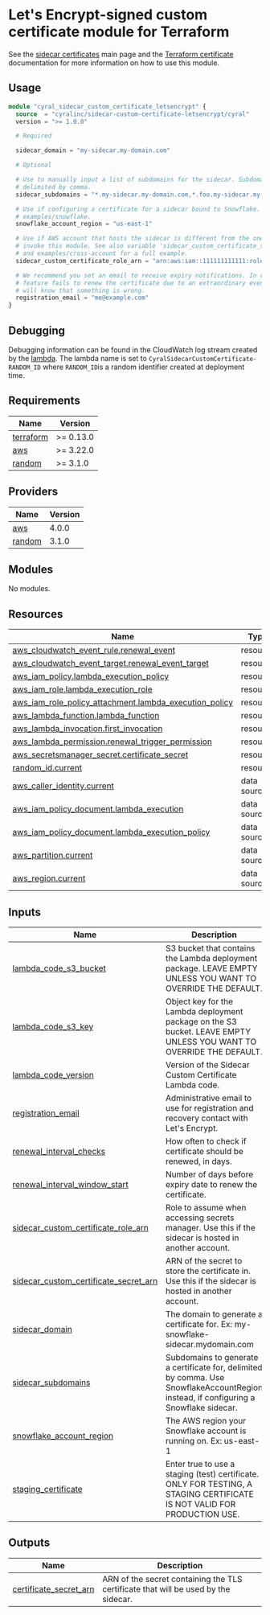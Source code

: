 # Let's Encrypt-signed custom certificate module for Terraform

 See the [sidecar certificates](https://cyral.com/docs/sidecars/sidecar-certificates#custom-certificate) main
 page and the [Terraform certificate](https://cyral.com/docs/sidecars/terraform/certificate#lets-encrypt-signed-certificate)
 documentation for more information on how to use this module.
 
## Usage

```terraform
module "cyral_sidecar_custom_certificate_letsencrypt" {
  source  = "cyralinc/sidecar-custom-certificate-letsencrypt/cyral"
  version = ">= 1.0.0"

  # Required

  sidecar_domain = "my-sidecar.my-domain.com"

  # Optional

  # Use to manually input a list of subdomains for the sidecar. Subdomains are
  # delimited by comma.
  sidecar_subdomains = "*.my-sidecar.my-domain.com,*.foo.my-sidecar.my-domain.com"

  # Use if configuring a certificate for a sidecar bound to Snowflake. See
  # examples/snowflake.
  snowflake_account_region = "us-east-1"

  # Use if AWS account that hosts the sidecar is different from the one used to
  # invoke this module. See also variable 'sidecar_custom_certificate_secret_arn',
  # and examples/cross-account for a full example.
  sidecar_custom_certificate_role_arn = "arn:aws:iam::111111111111:role/sm-role"

  # We recommend you set an email to receive expiry notifications. In case the
  # feature fails to renew the certificate due to an extraordinary event, you
  # will know that something is wrong.
  registration_email = "me@example.com"
}
```

## Debugging

Debugging information can be found in the CloudWatch log stream created by the
[lambda](lambda_resources.tf). The lambda name is set to 
`CyralSidecarCustomCertificate-RANDOM_ID` where `RANDOM_ID`is a random
identifier created at deployment time.

## Requirements

| Name | Version |
|------|---------|
| <a name="requirement_terraform"></a> [terraform](#requirement\_terraform) | >= 0.13.0 |
| <a name="requirement_aws"></a> [aws](#requirement\_aws) | >= 3.22.0 |
| <a name="requirement_random"></a> [random](#requirement\_random) | >= 3.1.0 |

## Providers

| Name | Version |
|------|---------|
| <a name="provider_aws"></a> [aws](#provider\_aws) | 4.0.0 |
| <a name="provider_random"></a> [random](#provider\_random) | 3.1.0 |

## Modules

No modules.

## Resources

| Name | Type |
|------|------|
| [aws_cloudwatch_event_rule.renewal_event](https://registry.terraform.io/providers/hashicorp/aws/latest/docs/resources/cloudwatch_event_rule) | resource |
| [aws_cloudwatch_event_target.renewal_event_target](https://registry.terraform.io/providers/hashicorp/aws/latest/docs/resources/cloudwatch_event_target) | resource |
| [aws_iam_policy.lambda_execution_policy](https://registry.terraform.io/providers/hashicorp/aws/latest/docs/resources/iam_policy) | resource |
| [aws_iam_role.lambda_execution_role](https://registry.terraform.io/providers/hashicorp/aws/latest/docs/resources/iam_role) | resource |
| [aws_iam_role_policy_attachment.lambda_execution_policy](https://registry.terraform.io/providers/hashicorp/aws/latest/docs/resources/iam_role_policy_attachment) | resource |
| [aws_lambda_function.lambda_function](https://registry.terraform.io/providers/hashicorp/aws/latest/docs/resources/lambda_function) | resource |
| [aws_lambda_invocation.first_invocation](https://registry.terraform.io/providers/hashicorp/aws/latest/docs/resources/lambda_invocation) | resource |
| [aws_lambda_permission.renewal_trigger_permission](https://registry.terraform.io/providers/hashicorp/aws/latest/docs/resources/lambda_permission) | resource |
| [aws_secretsmanager_secret.certificate_secret](https://registry.terraform.io/providers/hashicorp/aws/latest/docs/resources/secretsmanager_secret) | resource |
| [random_id.current](https://registry.terraform.io/providers/hashicorp/random/latest/docs/resources/id) | resource |
| [aws_caller_identity.current](https://registry.terraform.io/providers/hashicorp/aws/latest/docs/data-sources/caller_identity) | data source |
| [aws_iam_policy_document.lambda_execution](https://registry.terraform.io/providers/hashicorp/aws/latest/docs/data-sources/iam_policy_document) | data source |
| [aws_iam_policy_document.lambda_execution_policy](https://registry.terraform.io/providers/hashicorp/aws/latest/docs/data-sources/iam_policy_document) | data source |
| [aws_partition.current](https://registry.terraform.io/providers/hashicorp/aws/latest/docs/data-sources/partition) | data source |
| [aws_region.current](https://registry.terraform.io/providers/hashicorp/aws/latest/docs/data-sources/region) | data source |

## Inputs

| Name | Description | Type | Default | Required |
|------|-------------|------|---------|:--------:|
| <a name="input_lambda_code_s3_bucket"></a> [lambda\_code\_s3\_bucket](#input\_lambda\_code\_s3\_bucket) | S3 bucket that contains the Lambda deployment package. LEAVE EMPTY UNLESS YOU WANT TO OVERRIDE THE DEFAULT. | `string` | `""` | no |
| <a name="input_lambda_code_s3_key"></a> [lambda\_code\_s3\_key](#input\_lambda\_code\_s3\_key) | Object key for the Lambda deployment package on the S3 bucket. LEAVE EMPTY UNLESS YOU WANT TO OVERRIDE THE DEFAULT. | `string` | `""` | no |
| <a name="input_lambda_code_version"></a> [lambda\_code\_version](#input\_lambda\_code\_version) | Version of the Sidecar Custom Certificate Lambda code. | `string` | `"v0.3.0"` | no |
| <a name="input_registration_email"></a> [registration\_email](#input\_registration\_email) | Administrative email to use for registration and recovery contact with Let's Encrypt. | `string` | `""` | no |
| <a name="input_renewal_interval_checks"></a> [renewal\_interval\_checks](#input\_renewal\_interval\_checks) | How often to check if certificate should be renewed, in days. | `number` | `1` | no |
| <a name="input_renewal_interval_window_start"></a> [renewal\_interval\_window\_start](#input\_renewal\_interval\_window\_start) | Number of days before expiry date to renew the certificate. | `number` | `35` | no |
| <a name="input_sidecar_custom_certificate_role_arn"></a> [sidecar\_custom\_certificate\_role\_arn](#input\_sidecar\_custom\_certificate\_role\_arn) | Role to assume when accessing secrets manager. Use this if the sidecar is hosted in another account. | `string` | `""` | no |
| <a name="input_sidecar_custom_certificate_secret_arn"></a> [sidecar\_custom\_certificate\_secret\_arn](#input\_sidecar\_custom\_certificate\_secret\_arn) | ARN of the secret to store the certificate in. Use this if the sidecar is hosted in another account. | `string` | `""` | no |
| <a name="input_sidecar_domain"></a> [sidecar\_domain](#input\_sidecar\_domain) | The domain to generate a certificate for. Ex: my-snowflake-sidecar.mydomain.com | `string` | n/a | yes |
| <a name="input_sidecar_subdomains"></a> [sidecar\_subdomains](#input\_sidecar\_subdomains) | Subdomains to generate a certificate for, delimited by comma. Use SnowflakeAccountRegion instead, if configuring a Snowflake sidecar. | `string` | `""` | no |
| <a name="input_snowflake_account_region"></a> [snowflake\_account\_region](#input\_snowflake\_account\_region) | The AWS region your Snowflake account is running on. Ex: us-east-1 | `string` | `""` | no |
| <a name="input_staging_certificate"></a> [staging\_certificate](#input\_staging\_certificate) | Enter true to use a staging (test) certificate. ONLY FOR TESTING, A STAGING CERTIFICATE IS NOT VALID FOR PRODUCTION USE. | `bool` | `false` | no |

## Outputs

| Name | Description |
|------|-------------|
| <a name="output_certificate_secret_arn"></a> [certificate\_secret\_arn](#output\_certificate\_secret\_arn) | ARN of the secret containing the TLS certificate that will be used by the sidecar. |
